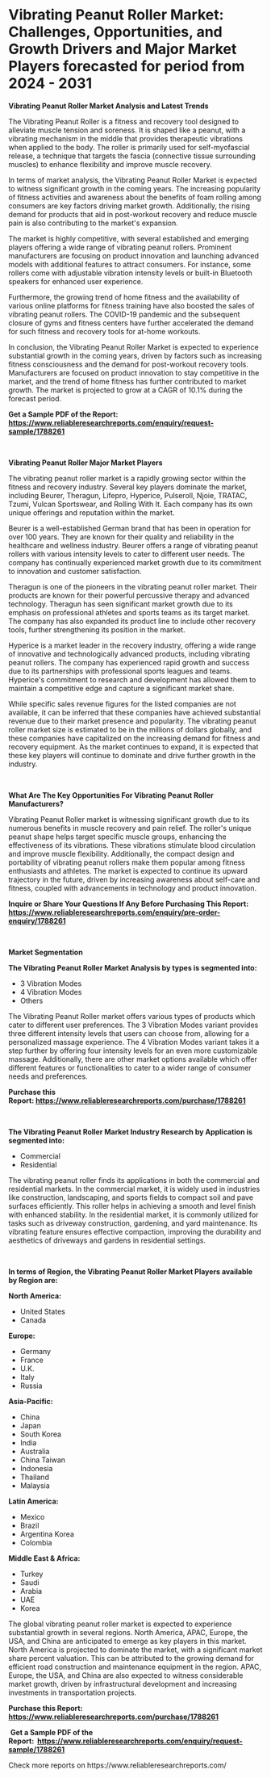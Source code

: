 <p><h1>Vibrating Peanut Roller Market: Challenges, Opportunities, and Growth Drivers and Major Market Players forecasted for period from 2024 - 2031</h1></p><p><strong>Vibrating Peanut Roller Market Analysis and Latest Trends</strong></p>
<p><p>The Vibrating Peanut Roller is a fitness and recovery tool designed to alleviate muscle tension and soreness. It is shaped like a peanut, with a vibrating mechanism in the middle that provides therapeutic vibrations when applied to the body. The roller is primarily used for self-myofascial release, a technique that targets the fascia (connective tissue surrounding muscles) to enhance flexibility and improve muscle recovery.</p><p>In terms of market analysis, the Vibrating Peanut Roller Market is expected to witness significant growth in the coming years. The increasing popularity of fitness activities and awareness about the benefits of foam rolling among consumers are key factors driving market growth. Additionally, the rising demand for products that aid in post-workout recovery and reduce muscle pain is also contributing to the market's expansion.</p><p>The market is highly competitive, with several established and emerging players offering a wide range of vibrating peanut rollers. Prominent manufacturers are focusing on product innovation and launching advanced models with additional features to attract consumers. For instance, some rollers come with adjustable vibration intensity levels or built-in Bluetooth speakers for enhanced user experience.</p><p>Furthermore, the growing trend of home fitness and the availability of various online platforms for fitness training have also boosted the sales of vibrating peanut rollers. The COVID-19 pandemic and the subsequent closure of gyms and fitness centers have further accelerated the demand for such fitness and recovery tools for at-home workouts.</p><p>In conclusion, the Vibrating Peanut Roller Market is expected to experience substantial growth in the coming years, driven by factors such as increasing fitness consciousness and the demand for post-workout recovery tools. Manufacturers are focused on product innovation to stay competitive in the market, and the trend of home fitness has further contributed to market growth. The market is projected to grow at a CAGR of 10.1% during the forecast period.</p></p>
<p><strong>Get a Sample PDF of the Report:&nbsp; <a href="https://www.reliableresearchreports.com/enquiry/request-sample/1788261">https://www.reliableresearchreports.com/enquiry/request-sample/1788261</a></strong></p>
<p>&nbsp;</p>
<p><strong>Vibrating Peanut Roller Major Market Players</strong></p>
<p><p>The vibrating peanut roller market is a rapidly growing sector within the fitness and recovery industry. Several key players dominate the market, including Beurer, Theragun, Lifepro, Hyperice, Pulseroll, Njoie, TRATAC, Tzumi, Vulcan Sportswear, and Rolling With It. Each company has its own unique offerings and reputation within the market.</p><p>Beurer is a well-established German brand that has been in operation for over 100 years. They are known for their quality and reliability in the healthcare and wellness industry. Beurer offers a range of vibrating peanut rollers with various intensity levels to cater to different user needs. The company has continually experienced market growth due to its commitment to innovation and customer satisfaction.</p><p>Theragun is one of the pioneers in the vibrating peanut roller market. Their products are known for their powerful percussive therapy and advanced technology. Theragun has seen significant market growth due to its emphasis on professional athletes and sports teams as its target market. The company has also expanded its product line to include other recovery tools, further strengthening its position in the market.</p><p>Hyperice is a market leader in the recovery industry, offering a wide range of innovative and technologically advanced products, including vibrating peanut rollers. The company has experienced rapid growth and success due to its partnerships with professional sports leagues and teams. Hyperice's commitment to research and development has allowed them to maintain a competitive edge and capture a significant market share.</p><p>While specific sales revenue figures for the listed companies are not available, it can be inferred that these companies have achieved substantial revenue due to their market presence and popularity. The vibrating peanut roller market size is estimated to be in the millions of dollars globally, and these companies have capitalized on the increasing demand for fitness and recovery equipment. As the market continues to expand, it is expected that these key players will continue to dominate and drive further growth in the industry.</p></p>
<p>&nbsp;</p>
<p><strong>What Are The Key Opportunities For Vibrating Peanut Roller Manufacturers?</strong></p>
<p><p>Vibrating Peanut Roller market is witnessing significant growth due to its numerous benefits in muscle recovery and pain relief. The roller's unique peanut shape helps target specific muscle groups, enhancing the effectiveness of its vibrations. These vibrations stimulate blood circulation and improve muscle flexibility. Additionally, the compact design and portability of vibrating peanut rollers make them popular among fitness enthusiasts and athletes. The market is expected to continue its upward trajectory in the future, driven by increasing awareness about self-care and fitness, coupled with advancements in technology and product innovation.</p></p>
<p><strong>Inquire or Share Your Questions If Any Before Purchasing This Report: <a href="https://www.reliableresearchreports.com/enquiry/pre-order-enquiry/1788261">https://www.reliableresearchreports.com/enquiry/pre-order-enquiry/1788261</a></strong></p>
<p>&nbsp;</p>
<p><strong>Market Segmentation</strong></p>
<p><strong>The Vibrating Peanut Roller Market Analysis by types is segmented into:</strong></p>
<p><ul><li>3 Vibration Modes</li><li>4 Vibration Modes</li><li>Others</li></ul></p>
<p><p>The Vibrating Peanut Roller market offers various types of products which cater to different user preferences. The 3 Vibration Modes variant provides three different intensity levels that users can choose from, allowing for a personalized massage experience. The 4 Vibration Modes variant takes it a step further by offering four intensity levels for an even more customizable massage. Additionally, there are other market options available which offer different features or functionalities to cater to a wider range of consumer needs and preferences.</p></p>
<p><strong>Purchase this Report:&nbsp;<a href="https://www.reliableresearchreports.com/purchase/1788261">https://www.reliableresearchreports.com/purchase/1788261</a></strong></p>
<p>&nbsp;</p>
<p><strong>The Vibrating Peanut Roller Market Industry Research by Application is segmented into:</strong></p>
<p><ul><li>Commercial</li><li>Residential</li></ul></p>
<p><p>The vibrating peanut roller finds its applications in both the commercial and residential markets. In the commercial market, it is widely used in industries like construction, landscaping, and sports fields to compact soil and pave surfaces efficiently. This roller helps in achieving a smooth and level finish with enhanced stability. In the residential market, it is commonly utilized for tasks such as driveway construction, gardening, and yard maintenance. Its vibrating feature ensures effective compaction, improving the durability and aesthetics of driveways and gardens in residential settings.</p></p>
<p>&nbsp;</p>
<p><strong>In terms of Region, the Vibrating Peanut Roller Market Players available by Region are:</strong></p>
<p>
    <p> <strong> North America: </strong>
        <ul>
            <li>United States</li>
            <li>Canada</li>
        </ul>
        </p> 
    <p> <strong> Europe: </strong>
        <ul>
            <li>Germany</li>
            <li>France</li>
            <li>U.K.</li>
            <li>Italy</li>
            <li>Russia</li>
        </ul>
        </p> 
    <p> <strong> Asia-Pacific: </strong>
        <ul>
            <li>China</li>
            <li>Japan</li>
            <li>South Korea</li>
            <li>India</li>
            <li>Australia</li>
            <li>China Taiwan</li>
            <li>Indonesia</li>
            <li>Thailand</li>
            <li>Malaysia</li>
        </ul>
        </p> 
    <p> <strong> Latin America: </strong>
        <ul>
            <li>Mexico</li>
            <li>Brazil</li>
            <li>Argentina Korea</li>
            <li>Colombia</li>
        </ul>
        </p> 
    <p> <strong> Middle East & Africa: </strong>
        <ul>
            <li>Turkey</li>
            <li>Saudi</li>
            <li>Arabia</li>
            <li>UAE</li>
            <li>Korea</li>
        </ul>
    </p>
    </p>
<p><p>The global vibrating peanut roller market is expected to experience substantial growth in several regions. North America, APAC, Europe, the USA, and China are anticipated to emerge as key players in this market. North America is projected to dominate the market, with a significant market share percent valuation. This can be attributed to the growing demand for efficient road construction and maintenance equipment in the region. APAC, Europe, the USA, and China are also expected to witness considerable market growth, driven by infrastructural development and increasing investments in transportation projects.</p></p>
<p><strong>Purchase this Report: <a href="https://www.reliableresearchreports.com/purchase/1788261">https://www.reliableresearchreports.com/purchase/1788261</a></strong></p>
<p>&nbsp;<strong>Get a Sample PDF of the Report:&nbsp;&nbsp;<a href="https://www.reliableresearchreports.com/enquiry/request-sample/1788261">https://www.reliableresearchreports.com/enquiry/request-sample/1788261</a></strong></p>
<p><strong></strong></p>
<p>Check more reports on https://www.reliableresearchreports.com/</p>